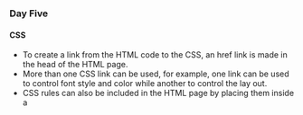 ### Day Five 

#### CSS
- To create a link from the HTML code to the CSS, an href link is made in the head of the HTML page. 
- More than one CSS link can be used, for example, one link can be used to control font style and color while another to control the lay out.
- CSS rules can also be included in the HTML page by placing them inside a <style> inside the head. 
- If building a site rather than a page, the CSS rules should be kept on the CSS page, rather than the HTML page. This allows for easier uniformity. 

##### Selectors
- Universal Selector: Applies to all elements in the document 
    - * {}
- Type Selector: Mateches element names
    - h1, h2, h3 {}
- Class Selector: Matches an element whose calss attributes has a value that matches the one specified afte rthe period or full stop symbol 
    - .note {} :Any element that whose class attribute has a vlue of note
    - p.note {} :Targets only <p> elements whose class attributes has a value of note
- ID Selector: Matches an element whose id attribute has a value that matches the one specified after the pound or hash symbol 
    - #introduction {} Any attribute that has a value of introduction 
- Child Selector: Matches an element that is a direct child of another 
    - li.a {} any <a> elements that are children of an li elemtn but not anothe a elements in the page
- Decendent Selector: Matches an element thta is a decended of antoher specified element (not just a direct chid of that element)
    - p a {}
- Adjacent Sibling Selector: Matches an element that is the next sibling of antoher 
    - h1+p {} Targest the first <p> elemtn after any <h1> element but not other <p> elements
- General Sibling Selector: Matches an element that is a sibling of another, although itdoes not have to be the directly preceding element 
    - h1~p {} if you had two <p> elements that are siblings of an ,h1. element this rule would apply to both


